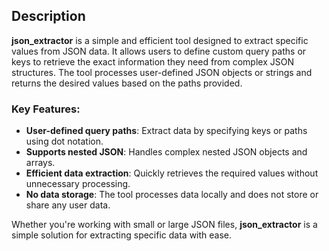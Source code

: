 ## **Description**

**json_extractor** is a simple and efficient tool designed to extract specific values from JSON data. It allows users to define custom query paths or keys to retrieve the exact information they need from complex JSON structures. The tool processes user-defined JSON objects or strings and returns the desired values based on the paths provided.

### **Key Features:**

- **User-defined query paths**: Extract data by specifying keys or paths using dot notation.
- **Supports nested JSON**: Handles complex nested JSON objects and arrays.
- **Efficient data extraction**: Quickly retrieves the required values without unnecessary processing.
- **No data storage**: The tool processes data locally and does not store or share any user data.

Whether you're working with small or large JSON files, **json_extractor** is a simple solution for extracting specific data with ease.